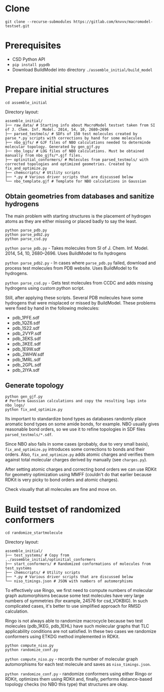 # Clone

```
git clone --recurse-submodules https://gitlab.com/knvvv/macromodel-testset.git
```

# Prerequisites

* CSD Python API
* `pip install pypdb`
* Download BuildModel into directory `./assemble_initial/build_model` 

# Prepare initial structures

```
cd assemble_initial
```

Directory layout:

```
assemble_initial/
├── raw_data/ # Starting info about MacroModel testset taken from SI of J. Chem. Inf. Model. 2014, 54, 10, 2680–2696
├── parsed_testmols/ # SDFs of 150 test molecules created by parse_*.py scripts with corrections by hand for some molecules
├── nbo_gjfs/ # GJF files of NBO calculations needed to determinde molecular topology. Generated by gen_gjf.py
├── nbo_logs/ # LOG files of NBO calculations. Must be obtained manually from nbo_gjfs/*.gjf files.
├── optinitial_conformers/ # Molecules from parsed_testmols/ with corrected topologies and optimized geometries. Created by fix_and_optimize.py
├── chemscripts/ # Utility scripts
├── *.py # Various driver scripts that are discussed below
└── nbo_template.gjf # Template for NBO calculations in Gaussian
```

## Obtain geometries from databases and sanitize hydrogens

The main problem with starting structures is the placement of hydrogen atoms as they are either missing or placed badly to say the least. 

```
python parse_pdb.py
python parse_pdb2.py
python parse_csd.py
```

`python parse_pdb.py` - Takes molecules from SI of J. Chem. Inf. Model. 2014, 54, 10, 2680–2696. Uses BuildModel to fix hydrogens

`python parse_pdb2.py` - In cases where `parse_pdb.py` failed, download and process test molecules from PDB website. Uses BuildModel to fix hydrogens.

`python parse_csd.py` - Gets test molecules from CCDC and adds missing hydrogens using custom python script.

Still, after applying these scripts. Several PDB molecules have some hydrogens that were misplaced or missed by BuildModel. These problems were fixed by hand in the following molecules:

* pdb_1PFE.sdf
* pdb_1QZ6.sdf
* pdb_1S22.sdf
* pdb_2VYP.sdf
* pdb_3EKS.sdf
* pdb_3KEE.sdf
* pdb_1E9W.sdf
* pdb_2WHW.sdf
* pdb_1MRL.sdf
* pdb_2GPL.sdf
* pdb_2IYA.sdf

## Generate topology

```
python gen_gjf.py
# Perform Gaussian calculations and copy the resulting logs into nbo_logs/
python fix_and_optimize.py
```

Its important to standardize bond types as databases randomly place aromatic bond types on some amide bonds, for example. NBO usually gives reasonable bond orders, so we use it to refine topologies in SDF files `parsed_testmols/*.sdf`.

Since NBO also fails in some cases (probably, due to very small basis), `fix_and_optimize.py` introduces some corrections to bonds and their orders. Also, `fix_and_optimize.py` adds atomic charges and verifies them against total molecular charges derived by manually (see `charges.py`).

After setting atomic charges and correcting bond orders we can use RDKit for geometry optimization using MMFF (couldn't do that earlier because RDKit is very picky to bond orders and atomic charges).

Check visually that all molecules are fine and move on.

# Build testset of randomized conformers

```
cd randomize_startmolecule
```

Directory layout:

```
assemble_initial/
├── test_systems/ # Copy from ../assemble_initial/optinitial_conformers
├── start_conformers/ # Randomized conformations of molecules from test_systems
├── chemscripts/ # Utility scripts
├── *.py # Various driver scripts that are discussed below
└── niso_timings.json # JSON with numbers of automorphisms
```

To effectively use Ringo, we first need to compute numbers of molecular graph automorphisms because some test molecules have very large numbers of symmetries (for example, 24576 for csd_VOKBIG). In such complicated cases, it's better to use simplified approach for RMSD calculation.

Ringo is not always able to randomize macrocycle because two test molecules (pdb_1KEG, pdb_1EHL) have such molecular graphs that TLC applicability conditions are not satisfied. In these two cases we randomize conformers using ETKDG method implemented in RDKit.

```
python compute_niso.py
python randomize_conf.py
```

`python compute_niso.py` - records the number of molecular graph automorphisms for each test molecule and saves as `niso_timings.json`.

`python randomize_conf.py` - randomize conformers using either Ringo or RDKit, optimizes them using RDKit and, finally, performs distance-based topology checks (no NBO this type) that structures are okay.
